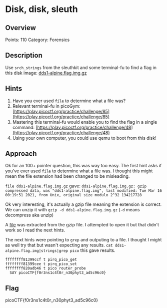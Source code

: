 # Disk, disk, sleuth

## Overview

Points: 110
Category: Forensics

## Description

Use `srch_strings` from the sleuthkit and some terminal-fu to find a flag in this disk image: [dds1-alpine.flag.img.gz](https://store7.gofile.io/download/7gZCkt/b5391e51dbaf80145bdff5839260a725/dds1-alpine.flag.img.gz)

## Hints

1. Have you ever used `file` to determine what a file was?
2. Relevant terminal-fu in picoGym: [https://play.picoctf.org/practice/challenge/85](https://play.picoctf.org/practice/challenge/85)
3. Mastering this terminal-fu would enable you to find the flag in a single command: [https://play.picoctf.org/practice/challenge/48](https://play.picoctf.org/practice/challenge/48)
4. Using your own computer, you could use qemu to boot from this disk!

## Approach

Ok for an 100+ pointer question, this was way too easy. The first hint asks if you've ever used `file` to determine what a file was. I thought this might mean the file extension had been changed to be misleading.

`file dds1-alpine.flag.img.gz` gave:
`dds1-alpine.flag.img.gz: gzip compressed data, was "dds1-alpine.flag.img", last modified: Tue Mar 16 00:19:51 2021, from Unix, original size modulo 2^32 134217728`

Ok very interesting, it's actually a gzip file meaning the extension is correct. We can unzip it with `gzip -d dds1-alpine.flag.img.gz` (`-d` means decompress aka unzip)

A [file](https://store7.gofile.io/download/7gZCkt/8d07bc9a337759e1b988fb050d6d14a1/dds1-alpine.flag.img) was extracted from the gzip file. I attempted to open it but that didn't work so I read the next hints.

The next hints were pointing to `grep` and outputing to a file. I thought I might as well try that but wasn't expecting any results.
`cat dds1-alpine.flag.img|strings|grep pico` this gave results.

```text
ffffffff81399ccf t pirq_pico_get
ffffffff81399cee t pirq_pico_set
ffffffff820adb46 t pico_router_probe
  SAY picoCTF{f0r3ns1c4t0r_n30phyt3_ad5c96c0}
```

## Flag

picoCTF{f0r3ns1c4t0r_n30phyt3_ad5c96c0}
